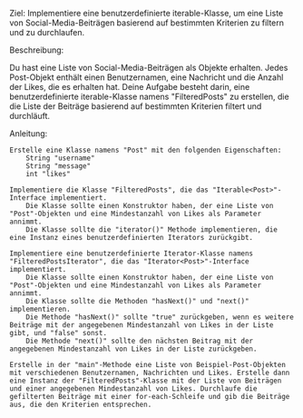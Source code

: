 Ziel: Implementiere eine benutzerdefinierte iterable-Klasse, um eine Liste von Social-Media-Beiträgen basierend auf bestimmten Kriterien zu filtern und zu durchlaufen.

Beschreibung:

Du hast eine Liste von Social-Media-Beiträgen als Objekte erhalten. Jedes Post-Objekt enthält einen Benutzernamen, eine Nachricht und die Anzahl der Likes, die es erhalten hat. Deine Aufgabe besteht darin, eine benutzerdefinierte iterable-Klasse namens "FilteredPosts" zu erstellen, die die Liste der Beiträge basierend auf bestimmten Kriterien filtert und durchläuft.

Anleitung:

    Erstelle eine Klasse namens "Post" mit den folgenden Eigenschaften:
        String "username"
        String "message"
        int "likes"

    Implementiere die Klasse "FilteredPosts", die das "Iterable<Post>"-Interface implementiert.
        Die Klasse sollte einen Konstruktor haben, der eine Liste von "Post"-Objekten und eine Mindestanzahl von Likes als Parameter annimmt.
        Die Klasse sollte die "iterator()" Methode implementieren, die eine Instanz eines benutzerdefinierten Iterators zurückgibt.

    Implementiere eine benutzerdefinierte Iterator-Klasse namens "FilteredPostsIterator", die das "Iterator<Post>"-Interface implementiert.
        Die Klasse sollte einen Konstruktor haben, der eine Liste von "Post"-Objekten und eine Mindestanzahl von Likes als Parameter annimmt.
        Die Klasse sollte die Methoden "hasNext()" und "next()" implementieren.
        Die Methode "hasNext()" sollte "true" zurückgeben, wenn es weitere Beiträge mit der angegebenen Mindestanzahl von Likes in der Liste gibt, und "false" sonst.
        Die Methode "next()" sollte den nächsten Beitrag mit der angegebenen Mindestanzahl von Likes in der Liste zurückgeben.

    Erstelle in der "main"-Methode eine Liste von Beispiel-Post-Objekten mit verschiedenen Benutzernamen, Nachrichten und Likes. Erstelle dann eine Instanz der "FilteredPosts"-Klasse mit der Liste von Beiträgen und einer angegebenen Mindestanzahl von Likes. Durchlaufe die gefilterten Beiträge mit einer for-each-Schleife und gib die Beiträge aus, die den Kriterien entsprechen.
